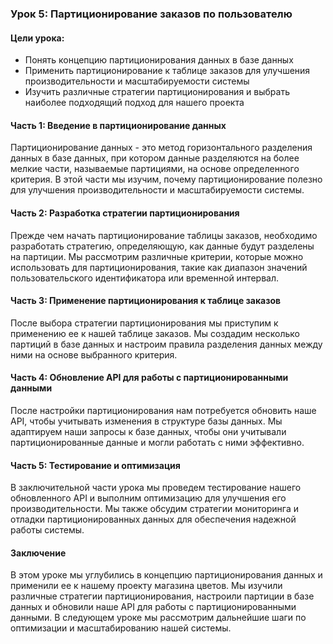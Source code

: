 ### Урок 5: Партиционирование заказов по пользователю

#### Цели урока:
- Понять концепцию партиционирования данных в базе данных
- Применить партиционирование к таблице заказов для улучшения производительности и масштабируемости системы
- Изучить различные стратегии партиционирования и выбрать наиболее подходящий подход для нашего проекта

#### Часть 1: Введение в партиционирование данных

Партиционирование данных - это метод горизонтального разделения данных в базе данных, при котором данные разделяются на более мелкие части, называемые партициями, на основе определенного критерия. В этой части мы изучим, почему партиционирование полезно для улучшения производительности и масштабируемости системы.

#### Часть 2: Разработка стратегии партиционирования

Прежде чем начать партиционирование таблицы заказов, необходимо разработать стратегию, определяющую, как данные будут разделены на партиции. Мы рассмотрим различные критерии, которые можно использовать для партиционирования, такие как диапазон значений пользовательского идентификатора или временной интервал.

#### Часть 3: Применение партиционирования к таблице заказов

После выбора стратегии партиционирования мы приступим к применению ее к нашей таблице заказов. Мы создадим несколько партиций в базе данных и настроим правила разделения данных между ними на основе выбранного критерия.

#### Часть 4: Обновление API для работы с партиционированными данными

После настройки партиционирования нам потребуется обновить наше API, чтобы учитывать изменения в структуре базы данных. Мы адаптируем наши запросы к базе данных, чтобы они учитывали партиционированные данные и могли работать с ними эффективно.

#### Часть 5: Тестирование и оптимизация

В заключительной части урока мы проведем тестирование нашего обновленного API и выполним оптимизацию для улучшения его производительности. Мы также обсудим стратегии мониторинга и отладки партиционированных данных для обеспечения надежной работы системы.

#### Заключение

В этом уроке мы углубились в концепцию партиционирования данных и применили ее к нашему проекту магазина цветов. Мы изучили различные стратегии партиционирования, настроили партиции в базе данных и обновили наше API для работы с партиционированными данными. В следующем уроке мы рассмотрим дальнейшие шаги по оптимизации и масштабированию нашей системы.